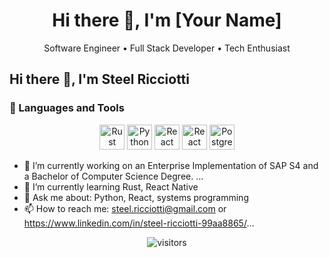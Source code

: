 <h1 align="center">Hi there 👋, I'm [Your Name]</h1>
<p align="center">Software Engineer • Full Stack Developer • Tech Enthusiast</p>

## Hi there 👋, I'm Steel Ricciotti

<!--
**Steel-Ricciotti/Steel-Ricciotti** is a ✨ _special_ ✨ repository because its `README.md` (this file) appears on your GitHub profile.
-->

### 🧰 Languages and Tools

<p align="center">
  <img src="https://cdn.jsdelivr.net/gh/devicons/devicon/icons/rust/rust-plain.svg" alt="Rust" width="40" height="40"/>
  <img src="https://cdn.jsdelivr.net/gh/devicons/devicon/icons/python/python-original.svg" alt="Python" width="40" height="40"/>
  <img src="https://cdn.jsdelivr.net/gh/devicons/devicon/icons/react/react-original.svg" alt="React" width="40" height="40"/>
  <img src="https://cdn.jsdelivr.net/gh/devicons/devicon/icons/react/react-original.svg" alt="React Native" width="40" height="40"/>
  <img src="https://cdn.jsdelivr.net/gh/devicons/devicon/icons/postgresql/postgresql-original.svg" alt="PostgreSQL" width="40" height="40" title="PostgreSQL"/>
</p>

- 🔭 I’m currently working on an Enterprise Implementation of SAP S4 and a Bachelor of Computer Science Degree. ...
- 🌱 I’m currently learning Rust, React Native
- 💬 Ask me about: Python, React, systems programming
- 📫 How to reach me: steel.ricciotti@gmail.com or https://www.linkedin.com/in/steel-ricciotti-99aa8865/...

<p align="center">
  <img src="https://visitor-badge.laobi.icu/badge?page_id=YOUR_USERNAME.YOUR_USERNAME" alt="visitors"/>
</p>
